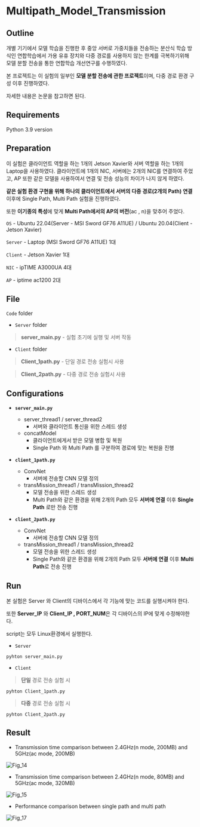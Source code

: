 # Multipath_Model_Transmission

Outline
---
개별 기기에서 모델 학습을 진행한 후 중앙 서버로 가중치들을 전송하는 분산식 학습 방식인 연합학습에서 가용 유휴 장치와 다중 경로를 사용하지 않는 한계를 극복하기위해 모델 분할 전송을 통한 연합학습 개선연구를 수행하였다. 

본 프로젝트는 이 실험의 일부인 **모델 분할 전송에 관한 프로젝트**이며, 다중 경로 환경 구성 이후 진행하였다.

자세한 내용은 논문을 참고하면 된다.

Requirements
---
Python 3.9 version

Preparation
---

이 실험은 클라이언트 역할을 하는 1개의 Jetson Xavier와 서버 역할을 하는 1개의 Laptop을 사용하였다. 클라이언트에 1개의 NIC, 서버에는 2개의 NIC를 연결하여 주었고, AP 또한 같은 모델을 사용하여서 연결 및 전송 성능의 차이가 나지 않게 하였다.

**같은 실험 환경 구현을 위해 하나의 클라이언트에서 서버의 다중 경로(2개의 Path) 연결** 이후에 Single Path, Multi Path 실험을 진행하였다. 

또한 **이기종의 특성**에 맞게 **Multi Path에서의 AP의 버전**(ac , n)을 맞추어 주었다.


`OS` - Ubuntu 22.04(Server - MSI Sword GF76 A11UE) / Ubuntu 20.04(Client - Jetson Xavier) 

`Server` - Laptop (MSI Sword GF76 A11UE) 1대

`Client` - Jetson Xavier 1대

`NIC` - ipTIME A3000UA 4대

`AP` - iptime ac1200 2대

File
---
`Code` folder

- `Server` folder
>**server_main.py** - 실험 초기에 실행 및 서버 작동

- `Client` folder
>**Client_1path.py** - 단일 경로 전송 실험시 사용

>**Client_2path.py** - 다중 경로 전송 실험시 사용



Configurations
----

* **`server_main.py`**
  - server_thread1 / server_thread2
    + 서버와 클라이언트 통신을 위한 스레드 생성
   - concatModel
      + 클라이언트에게서 받은 모델 병합 및 복원
      + Single Path 와 Multi Path 를 구분하여 경로에 맞는 복원을 진행


*  **`client_1path.py`**
   - ConvNet
     + 서버에 전송할 CNN 모델 정의
   - transMission_thread1 / transMission_thread2
      + 모델 전송을 위한 스레드 생성
      + Multi Path와 같은 환경을 위해 2개의 Path 모두 **서버에 연결** 이후 **Single Path** 로만 전송 진행

*  **`client_2path.py`**
   - ConvNet
     + 서버에 전송할 CNN 모델 정의
   - transMission_thread1 / transMission_thread2
      + 모델 전송을 위한 스레드 생성
      + Single Path와 같은 환경을 위해 2개의 Path 모두 **서버에 연결** 이후 **Multi Path**로 전송 진행

Run 
----
본 실험은 Server 와 Client의 디바이스에서 각 기능에 맞는 코드를 실행시켜야 한다. 

또한 **Server_IP** 와 **Client_IP , PORT_NUM**은 각 디바이스의 IP에 맞게 수정해야한다. 

script는 모두 Linux환경에서 실행한다. 

- `Server`

```
pyhton server_main.py
```

- `Client`
>**단일** 경로 전송 실험 시 
```
pyhton Client_1path.py
```
>**다중** 경로 전송 실험 시
```
pyhton Client_2path.py
```

Result
---

- Transmission time comparison between 2.4GHz(n mode, 200MB) and 5GHz(ac mode, 200MB)

![Fig_14](https://github.com/INC-Research-Laboratory/Multipath_Model_Transmission/assets/145684303/ac4f81a6-52cd-4439-9390-b580da6492bb)

- Transmission time comparison between 2.4GHz(n mode, 80MB) and 5GHz(ac mode, 320MB)

![Fig_15](https://github.com/INC-Research-Laboratory/Multipath_Model_Transmission/assets/145684303/c4271bcf-7e68-4ad1-b64d-09abfc317ea5)

- Performance comparison between single path and multi path

![Fig_17](https://github.com/INC-Research-Laboratory/Multipath_Model_Transmission/assets/145684303/bb20ce5d-a588-46a1-aeef-5b8daddca947)
